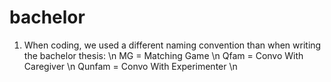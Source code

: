 # bachelor

1. When coding, we used a different naming convention than when writing the bachelor thesis: \n
MG = Matching Game \n
Qfam = Convo With Caregiver \n
Qunfam = Convo With Experimenter \n
